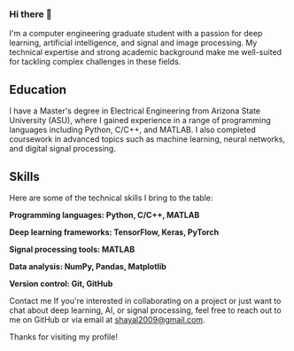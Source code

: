 ### Hi there 👋

I'm a computer engineering graduate student with a passion for deep learning, artificial intelligence, and signal and image processing. My technical expertise and strong academic background make me well-suited for tackling complex challenges in these fields.

## Education
I have a Master's degree in Electrical Engineering from Arizona State University (ASU), where I gained experience in a range of programming languages including Python, C/C++, and MATLAB. I also completed coursework in advanced topics such as machine learning, neural networks, and digital signal processing.

## Skills
Here are some of the technical skills I bring to the table:

**Programming languages: Python, C/C++, MATLAB**

**Deep learning frameworks: TensorFlow, Keras, PyTorch**

**Signal processing tools: MATLAB**

**Data analysis: NumPy, Pandas, Matplotlib**

**Version control: Git, GitHub**

Contact me
If you're interested in collaborating on a project or just want to chat about deep learning, AI, or signal processing, feel free to reach out to me on GitHub or via email at shayal2009@gmail.com.

Thanks for visiting my profile!




<!--
**shayal01/shayal01** is a ✨ _special_ ✨ repository because its `README.md` (this file) appears on your GitHub profile.

Here are some ideas to get you started:

- 🔭 I’m currently working on ...
- 🌱 I’m currently learning ...
- 👯 I’m looking to collaborate on ...
- 🤔 I’m looking for help with ...
- 💬 Ask me about ...
- 📫 How to reach me: ...
- 😄 Pronouns: ...
- ⚡ Fun fact: ...
-->

